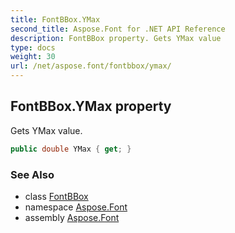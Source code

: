 ```yaml
---
title: FontBBox.YMax
second_title: Aspose.Font for .NET API Reference
description: FontBBox property. Gets YMax value
type: docs
weight: 30
url: /net/aspose.font/fontbbox/ymax/
---
```

## FontBBox.YMax property

Gets YMax value.

```csharp
public double YMax { get; }
```

### See Also

* class [FontBBox](../)
* namespace [Aspose.Font](../../../aspose.font/)
* assembly [Aspose.Font](../../../)


